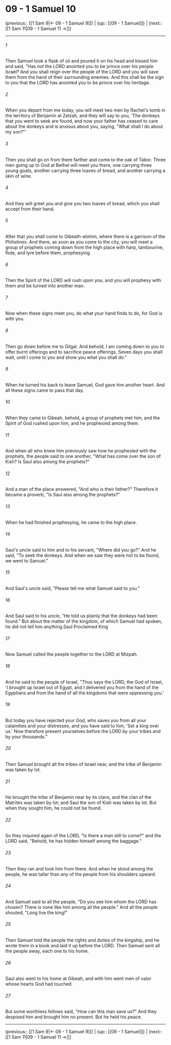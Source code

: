 # 09 - 1 Samuel 10

(previous:: [[1 Sam 9|← 09 - 1 Samuel 9]]) | (up:: [[09 - 1 Samuel]]) | (next:: [[1 Sam 11|09 - 1 Samuel 11 →]])

***


###### 1 
Then Samuel took a flask of oil and poured it on his head and kissed him and said, "Has not the LORD anointed you to be prince over his people Israel? And you shall reign over the people of the LORD and you will save them from the hand of their surrounding enemies. And this shall be the sign to you that the LORD has anointed you to be prince over his heritage. 

###### 2 
When you depart from me today, you will meet two men by Rachel's tomb in the territory of Benjamin at Zelzah, and they will say to you, 'The donkeys that you went to seek are found, and now your father has ceased to care about the donkeys and is anxious about you, saying, "What shall I do about my son?"' 

###### 3 
Then you shall go on from there farther and come to the oak of Tabor. Three men going up to God at Bethel will meet you there, one carrying three young goats, another carrying three loaves of bread, and another carrying a skin of wine. 

###### 4 
And they will greet you and give you two loaves of bread, which you shall accept from their hand. 

###### 5 
After that you shall come to Gibeath-elohim, where there is a garrison of the Philistines. And there, as soon as you come to the city, you will meet a group of prophets coming down from the high place with harp, tambourine, flute, and lyre before them, prophesying. 

###### 6 
Then the Spirit of the LORD will rush upon you, and you will prophesy with them and be turned into another man. 

###### 7 
Now when these signs meet you, do what your hand finds to do, for God is with you. 

###### 8 
Then go down before me to Gilgal. And behold, I am coming down to you to offer burnt offerings and to sacrifice peace offerings. Seven days you shall wait, until I come to you and show you what you shall do." 

###### 9 
When he turned his back to leave Samuel, God gave him another heart. And all these signs came to pass that day. 

###### 10 
When they came to Gibeah, behold, a group of prophets met him, and the Spirit of God rushed upon him, and he prophesied among them. 

###### 11 
And when all who knew him previously saw how he prophesied with the prophets, the people said to one another, "What has come over the son of Kish? Is Saul also among the prophets?" 

###### 12 
And a man of the place answered, "And who is their father?" Therefore it became a proverb, "Is Saul also among the prophets?" 

###### 13 
When he had finished prophesying, he came to the high place. 

###### 14 
Saul's uncle said to him and to his servant, "Where did you go?" And he said, "To seek the donkeys. And when we saw they were not to be found, we went to Samuel." 

###### 15 
And Saul's uncle said, "Please tell me what Samuel said to you." 

###### 16 
And Saul said to his uncle, "He told us plainly that the donkeys had been found." But about the matter of the kingdom, of which Samuel had spoken, he did not tell him anything.Saul Proclaimed King 

###### 17 
Now Samuel called the people together to the LORD at Mizpah. 

###### 18 
And he said to the people of Israel, "Thus says the LORD, the God of Israel, 'I brought up Israel out of Egypt, and I delivered you from the hand of the Egyptians and from the hand of all the kingdoms that were oppressing you.' 

###### 19 
But today you have rejected your God, who saves you from all your calamities and your distresses, and you have said to him, 'Set a king over us.' Now therefore present yourselves before the LORD by your tribes and by your thousands." 

###### 20 
Then Samuel brought all the tribes of Israel near, and the tribe of Benjamin was taken by lot. 

###### 21 
He brought the tribe of Benjamin near by its clans, and the clan of the Matrites was taken by lot; and Saul the son of Kish was taken by lot. But when they sought him, he could not be found. 

###### 22 
So they inquired again of the LORD, "Is there a man still to come?" and the LORD said, "Behold, he has hidden himself among the baggage." 

###### 23 
Then they ran and took him from there. And when he stood among the people, he was taller than any of the people from his shoulders upward. 

###### 24 
And Samuel said to all the people, "Do you see him whom the LORD has chosen? There is none like him among all the people." And all the people shouted, "Long live the king!" 

###### 25 
Then Samuel told the people the rights and duties of the kingship, and he wrote them in a book and laid it up before the LORD. Then Samuel sent all the people away, each one to his home. 

###### 26 
Saul also went to his home at Gibeah, and with him went men of valor whose hearts God had touched. 

###### 27 
But some worthless fellows said, "How can this man save us?" And they despised him and brought him no present. But he held his peace.

***

(previous:: [[1 Sam 9|← 09 - 1 Samuel 9]]) | (up:: [[09 - 1 Samuel]]) | (next:: [[1 Sam 11|09 - 1 Samuel 11 →]])
